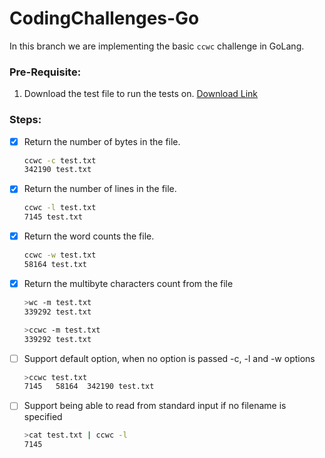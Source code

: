 # CodingChallenges-Go

In this branch we are implementing the basic `ccwc` challenge in GoLang.

### Pre-Requisite:

1. Download the test file to run the tests on. [Download Link](https://www.dropbox.com/scl/fi/d4zs6aoq6hr3oew2b6a9v/test.txt?rlkey=20c9d257pxd5emjjzd1gcbn03&dl=0)

### Steps:

- [x] Return the number of bytes in the file.

  ```sh
  ccwc -c test.txt
  342190 test.txt
  ```

- [x] Return the number of lines in the file.

  ```sh
  ccwc -l test.txt
  7145 test.txt
  ```

- [x] Return the word counts the file.

  ```sh
  ccwc -w test.txt
  58164 test.txt
  ```

- [x] Return the multibyte characters count from the file

  ```sh
  >wc -m test.txt
  339292 test.txt

  >ccwc -m test.txt
  339292 test.txt
  ```

- [ ] Support default option, when no option is passed -c, -l and -w options

  ```sh
  >ccwc test.txt
  7145   58164  342190 test.txt
  ```

- [ ] Support being able to read from standard input if no filename is specified

  ```sh
  >cat test.txt | ccwc -l
  7145
  ```
